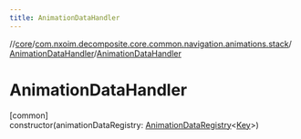 ```yaml
---
title: AnimationDataHandler
---
```

//[core](../../../index.html)/[com.nxoim.decomposite.core.common.navigation.animations.stack](../index.html)/[AnimationDataHandler](index.html)/[AnimationDataHandler](-animation-data-handler.html)



# AnimationDataHandler



[common]\
constructor(animationDataRegistry: [AnimationDataRegistry](../-animation-data-registry/index.html)&lt;[Key](index.html)&gt;)




